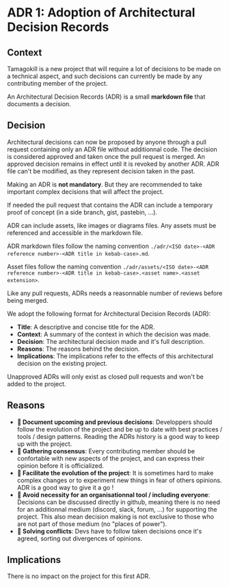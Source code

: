 # ADR 1: Adoption of Architectural Decision Records

## Context
Tamagokill is a new project that will require a lot of decisions to be made on a technical aspect, and such decisions can currently be made by any contributing member of the project.

An Architectural Decision Records (ADR) is a small **markdown file** that documents a decision.

## Decision

Architectural decisions can now be proposed by anyone through a pull request containing only an ADR file without additionnal code. The decision is considered approved and taken once the pull request is merged. An approved decision remains in effect until it is revoked by another ADR. ADR file can't be modified, as they represent decision taken in the past.

Making an ADR is **not mandatory**. But they are recommended to take important complex decisions that will affect the project.

If needed the pull request that contains the ADR can include a temporary proof of concept (in a side branch, gist, pastebin, ...).

ADR can include assets, like images or diagrams files. Any assets must be referenced and accessible in the markdown file.

ADR markdown files follow the naming convention `./adr/<ISO date>-<ADR reference number>-<ADR title in kebab-case>.md`.

Asset files follow the naming convention `./adr/assets/<ISO date>-<ADR reference number>-<ADR title in kebab-case>.<asset name>.<asset extension>`.

Like any pull requests, ADRs needs a reasonnable number of reviews before being merged.

We adopt the following format for Architectural Decision Records (ADR):

- **Title**: A descriptive and concise title for the ADR.
- **Context**: A summary of the context in which the decision was made.
- **Decision**: The architectural decision made and it's full description.
- **Reasons**: The reasons behind the decision.
- **Implications**: The implications refer to the effects of this architectural decision on the existing project.

Unapproved ADRs will only exist as closed pull requests and won't be added to the project.

## Reasons
- **📝 Document upcoming and previous decisions**: Developpers should follow the evolution of the project and be up to date with best practices / tools / design patterns. Reading the ADRs history is a good way to keep up with the project.
- **🤝 Gathering consensus**: Every contributing member should be confortable with new aspects of the project, and can express their opinion before it is officialized.
- **🌱 Facilitate the evolution of the project**: It is sometimes hard to make complex changes or to experiment new things in fear of others opinions. ADR is a good way to give it a go !
-  **👥 Avoid necessity for an organisationnal tool / including everyone**: Decisions can be discussed directly in github, meaning there is no need for an additionnal medium (discord, slack, forum, ...) for supporting the project. This also mean decision making is not exclusive to those who are not part of those medium (no "places of power").
- **💖 Solving conflicts**: Devs have to follow taken decisions once it's agreed, sorting out divergences of opinions.

## Implications
There is no impact on the project for this first ADR.
